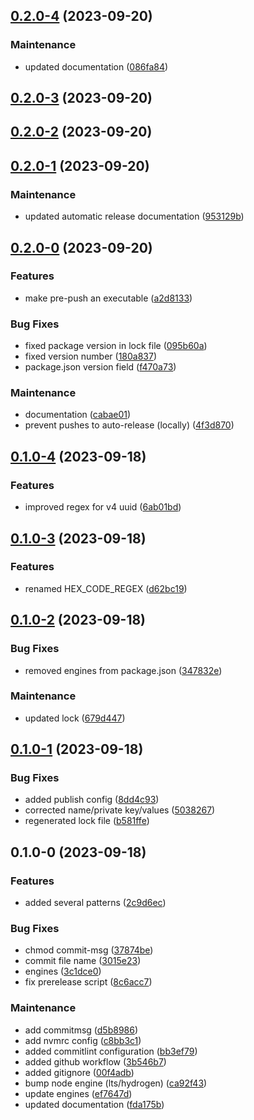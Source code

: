 

## [0.2.0-4](https://github.com/92green/reusable-regex/compare/0.2.0-3...0.2.0-4) (2023-09-20)


### Maintenance

* updated documentation ([086fa84](https://github.com/92green/reusable-regex/commit/086fa84eabf6ef30a6c93e5cac9e8640c6d34cf8))

## [0.2.0-3](https://github.com/92green/reusable-regex/compare/0.2.0-2...0.2.0-3) (2023-09-20)

## [0.2.0-2](https://github.com/92green/reusable-regex/compare/0.2.0-1...0.2.0-2) (2023-09-20)

## [0.2.0-1](https://github.com/92green/reusable-regex/compare/0.2.0-0...0.2.0-1) (2023-09-20)


### Maintenance

* updated automatic release documentation ([953129b](https://github.com/92green/reusable-regex/commit/953129bd2ad820ce238dbf7aeb55ba5f1bb54f0a))

## [0.2.0-0](https://github.com/92green/reusable-regex/compare/0.1.0-4...0.2.0-0) (2023-09-20)


### Features

* make pre-push an executable ([a2d8133](https://github.com/92green/reusable-regex/commit/a2d8133a3c8436715527ab0fef5c5ae979e20b51))


### Bug Fixes

* fixed package version in lock file ([095b60a](https://github.com/92green/reusable-regex/commit/095b60a73d9b12d05e26e61fe9f823468caea6bb))
* fixed version number ([180a837](https://github.com/92green/reusable-regex/commit/180a837b5e48792f5e2ee532396dc584b629dabb))
* package.json version field ([f470a73](https://github.com/92green/reusable-regex/commit/f470a73cf927a5c50b329a451df3900414c8aaae))


### Maintenance

* documentation ([cabae01](https://github.com/92green/reusable-regex/commit/cabae0189006dad5da4e9fd695b7cfeb7dae45fe))
* prevent pushes to auto-release (locally) ([4f3d870](https://github.com/92green/reusable-regex/commit/4f3d8706da517389baf0cdfbb87f00662c04ea80))

## [0.1.0-4](https://github.com/92green/reusable-regex/compare/0.1.0-3...0.1.0-4) (2023-09-18)


### Features

* improved regex for v4 uuid ([6ab01bd](https://github.com/92green/reusable-regex/commit/6ab01bd1a4f4f59daadb751fcb916c4e1ba60bfb))

## [0.1.0-3](https://github.com/92green/reusable-regex/compare/0.1.0-2...0.1.0-3) (2023-09-18)


### Features

* renamed HEX_CODE_REGEX ([d62bc19](https://github.com/92green/reusable-regex/commit/d62bc1963c393a3f7477c235be94ba1c9bd0de8e))

## [0.1.0-2](https://github.com/92green/reusable-regex/compare/0.1.0-1...0.1.0-2) (2023-09-18)


### Bug Fixes

* removed engines from package.json ([347832e](https://github.com/92green/reusable-regex/commit/347832eb5ad978b4245dc736bf56243aeb92b22b))


### Maintenance

* updated lock ([679d447](https://github.com/92green/reusable-regex/commit/679d447e329a968bb88316abd5d44d780ba34670))

## [0.1.0-1](https://github.com/92green/reusable-regex/compare/0.1.0-0...0.1.0-1) (2023-09-18)


### Bug Fixes

* added publish config ([8dd4c93](https://github.com/92green/reusable-regex/commit/8dd4c9312484d44fa6c08c197f7abbb67750bf84))
* corrected name/private key/values ([5038267](https://github.com/92green/reusable-regex/commit/5038267b459aa9c00ffa572363a454105e9ee1c1))
* regenerated lock file ([b581ffe](https://github.com/92green/reusable-regex/commit/b581ffecc5d08eca355a200e3f9818ad8e2a60d9))

## 0.1.0-0 (2023-09-18)


### Features

* added several patterns ([2c9d6ec](https://github.com/92green/reusable-regex/commit/2c9d6ecf273ec655942cdc43fbb3c715cc076343))


### Bug Fixes

* chmod commit-msg ([37874be](https://github.com/92green/reusable-regex/commit/37874bec112899af0bfc2a1c48de76fa81473d99))
* commit file name ([3015e23](https://github.com/92green/reusable-regex/commit/3015e2350fc6cfcae2ff96e7c34f18d50440a213))
* engines ([3c1dce0](https://github.com/92green/reusable-regex/commit/3c1dce0486d14e3c7a839d6094a99408451e1fe7))
* fix prerelease script ([8c6acc7](https://github.com/92green/reusable-regex/commit/8c6acc77e535870bb8acae2490aa02c1d21d96cd))


### Maintenance

* add commitmsg ([d5b8986](https://github.com/92green/reusable-regex/commit/d5b89861eb0f21aa2ae80dbe43b4f6cd4500c0d2))
* add nvmrc config ([c8bb3c1](https://github.com/92green/reusable-regex/commit/c8bb3c189b7e2cf24263f38b32f8e682b728e5ef))
* added commitlint configuration ([bb3ef79](https://github.com/92green/reusable-regex/commit/bb3ef795480d0c6819aac58628b39bdba575dd4a))
* added github workflow ([3b546b7](https://github.com/92green/reusable-regex/commit/3b546b7ac57b4325e69e0d142335f6452fc796c6))
* added gitignore ([00f4adb](https://github.com/92green/reusable-regex/commit/00f4adbeb8e7a85970331ba7aa5be152d4c29581))
* bump node engine (lts/hydrogen) ([ca92f43](https://github.com/92green/reusable-regex/commit/ca92f430faf31b1b949da7fd875ff6f11439dd9d))
* update engines ([ef7647d](https://github.com/92green/reusable-regex/commit/ef7647df3cba080bd3d31d0809db062fb128b0b0))
* updated documentation ([fda175b](https://github.com/92green/reusable-regex/commit/fda175bbab9a0b37450d59c9acc4547a434c2fdb))